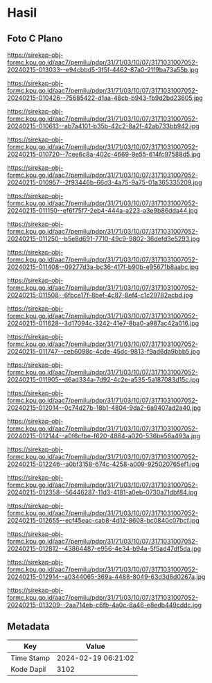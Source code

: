 # Hasil

## Foto C Plano

https://sirekap-obj-formc.kpu.go.id/aac7/pemilu/pdpr/31/71/03/10/07/3171031007052-20240215-013033--e94cbbd5-3f5f-4462-87a0-21f9ba73a55b.jpg

https://sirekap-obj-formc.kpu.go.id/aac7/pemilu/pdpr/31/71/03/10/07/3171031007052-20240215-010426--75685422-d1aa-48cb-b943-fb9d2bd23605.jpg

https://sirekap-obj-formc.kpu.go.id/aac7/pemilu/pdpr/31/71/03/10/07/3171031007052-20240215-010613--ab7a4101-b35b-42c2-8a2f-42ab733bb942.jpg

https://sirekap-obj-formc.kpu.go.id/aac7/pemilu/pdpr/31/71/03/10/07/3171031007052-20240215-010720--7cee6c8a-402c-4669-9e55-614fc97588d5.jpg

https://sirekap-obj-formc.kpu.go.id/aac7/pemilu/pdpr/31/71/03/10/07/3171031007052-20240215-010957--2f93446b-66d3-4a75-9a75-01a365335209.jpg

https://sirekap-obj-formc.kpu.go.id/aac7/pemilu/pdpr/31/71/03/10/07/3171031007052-20240215-011150--ef6f75f7-2eb4-444a-a223-a3e9b86dda44.jpg

https://sirekap-obj-formc.kpu.go.id/aac7/pemilu/pdpr/31/71/03/10/07/3171031007052-20240215-011250--b5e8d691-7710-49c9-9802-36defd3e5293.jpg

https://sirekap-obj-formc.kpu.go.id/aac7/pemilu/pdpr/31/71/03/10/07/3171031007052-20240215-011408--09277d3a-bc36-417f-b90b-e95671b8aabc.jpg

https://sirekap-obj-formc.kpu.go.id/aac7/pemilu/pdpr/31/71/03/10/07/3171031007052-20240215-011508--6fbce17f-8bef-4c87-8ef4-c1c29782acbd.jpg

https://sirekap-obj-formc.kpu.go.id/aac7/pemilu/pdpr/31/71/03/10/07/3171031007052-20240215-011628--3d17094c-3242-41e7-8ba0-a987ac42a016.jpg

https://sirekap-obj-formc.kpu.go.id/aac7/pemilu/pdpr/31/71/03/10/07/3171031007052-20240215-011747--ceb6098c-4cde-45dc-9813-f9ad6da9bbb5.jpg

https://sirekap-obj-formc.kpu.go.id/aac7/pemilu/pdpr/31/71/03/10/07/3171031007052-20240215-011905--d6ad334a-7d92-4c2e-a535-5a187083d15c.jpg

https://sirekap-obj-formc.kpu.go.id/aac7/pemilu/pdpr/31/71/03/10/07/3171031007052-20240215-012014--0c74d27b-18b1-4804-9da2-6a9407ad2a40.jpg

https://sirekap-obj-formc.kpu.go.id/aac7/pemilu/pdpr/31/71/03/10/07/3171031007052-20240215-012144--a0f6cfbe-f620-4884-a020-536be56a493a.jpg

https://sirekap-obj-formc.kpu.go.id/aac7/pemilu/pdpr/31/71/03/10/07/3171031007052-20240215-012246--a0bf3158-674c-4258-a009-925020765ef1.jpg

https://sirekap-obj-formc.kpu.go.id/aac7/pemilu/pdpr/31/71/03/10/07/3171031007052-20240215-012358--56446287-11d3-4181-a0eb-0730a71dbf84.jpg

https://sirekap-obj-formc.kpu.go.id/aac7/pemilu/pdpr/31/71/03/10/07/3171031007052-20240215-012655--ecf45eac-cab8-4d12-8608-bc0840c07bcf.jpg

https://sirekap-obj-formc.kpu.go.id/aac7/pemilu/pdpr/31/71/03/10/07/3171031007052-20240215-012812--43864487-e956-4e34-b94a-5f5ad47df5da.jpg

https://sirekap-obj-formc.kpu.go.id/aac7/pemilu/pdpr/31/71/03/10/07/3171031007052-20240215-012914--a0344065-369a-4488-8049-63d3d6d0267a.jpg

https://sirekap-obj-formc.kpu.go.id/aac7/pemilu/pdpr/31/71/03/10/07/3171031007052-20240215-013209--2aa714eb-c6fb-4a0c-8a46-e8edb449cddc.jpg


## Metadata

| Key        | Value               |
| ---------- | ------------------- |
| Time Stamp | 2024-02-19 06:21:02 |
| Kode Dapil | 3102                |



